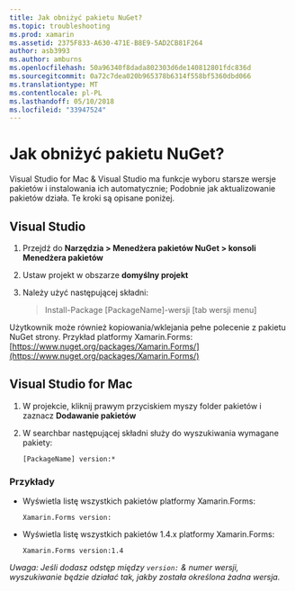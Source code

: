 ```yaml
---
title: Jak obniżyć pakietu NuGet?
ms.topic: troubleshooting
ms.prod: xamarin
ms.assetid: 2375F833-A630-471E-B8E9-5AD2CB81F264
author: asb3993
ms.author: amburns
ms.openlocfilehash: 50a96340f8dada802303d6de140812801fdc836d
ms.sourcegitcommit: 0a72c7dea020b965378b6314f558bf5360dbd066
ms.translationtype: MT
ms.contentlocale: pl-PL
ms.lasthandoff: 05/10/2018
ms.locfileid: "33947524"
---
```

# <a name="how-do-i-downgrade-a-nuget-package"></a>Jak obniżyć pakietu NuGet?

Visual Studio for Mac & Visual Studio ma funkcje wyboru starsze wersje pakietów i instalowania ich automatycznie; Podobnie jak aktualizowanie pakietów działa. Te kroki są opisane poniżej.

## <a name="visual-studio"></a>Visual Studio
1. Przejdź do **Narzędzia > Menedżera pakietów NuGet > konsoli Menedżera pakietów**
2. Ustaw projekt w obszarze **domyślny projekt**
3. Należy użyć następującej składni:

    > Install-Package [PackageName]-wersji [tab wersji menu]

Użytkownik może również kopiowania/wklejania pełne polecenie z pakietu NuGet strony. Przykład platformy Xamarin.Forms: [https://www.nuget.org/packages/Xamarin.Forms/](https://www.nuget.org/packages/Xamarin.Forms/)

## <a name="visual-studio-for-mac"></a>Visual Studio for Mac
1. W projekcie, kliknij prawym przyciskiem myszy folder pakietów i zaznacz **Dodawanie pakietów**
2. W searchbar następującej składni służy do wyszukiwania wymagane pakiety:

    `[PackageName] version:*`

### <a name="examples"></a>Przykłady 
- Wyświetla listę wszystkich pakietów platformy Xamarin.Forms: 

    `Xamarin.Forms version:`
- Wyświetla listę wszystkich pakietów 1.4.x platformy Xamarin.Forms: 

    `Xamarin.Forms version:1.4`

*Uwaga: Jeśli dodasz odstęp między `version:` & numer wersji, wyszukiwanie będzie działać tak, jakby została określona żadna wersja.*

